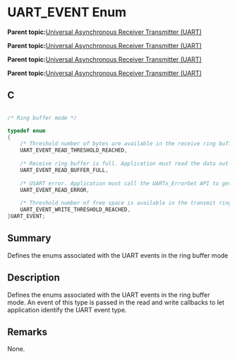 # UART\_EVENT Enum

**Parent topic:**[Universal Asynchronous Receiver Transmitter \(UART\)](GUID-3C0B743B-4792-4E9A-AD13-6E911B56B2D0.md)

**Parent topic:**[Universal Asynchronous Receiver Transmitter \(UART\)](GUID-E963A84D-73EE-4E3C-A248-B4FA24F54183.md)

**Parent topic:**[Universal Asynchronous Receiver Transmitter \(UART\)](GUID-12BEB185-3D34-4589-A74C-34A758C5DAB7.md)

**Parent topic:**[Universal Asynchronous Receiver Transmitter \(UART\)](GUID-AA31911E-0C81-4A7D-A72F-20D9976E9E6E.md)

## C

```c

/* Ring buffer mode */

typedef enum
{
    /* Threshold number of bytes are available in the receive ring buffer */
    UART_EVENT_READ_THRESHOLD_REACHED,
    
    /* Receive ring buffer is full. Application must read the data out to avoid missing data on the next RX interrupt. */
    UART_EVENT_READ_BUFFER_FULL,
    
    /* USART error. Application must call the UARTx_ErrorGet API to get the type of error and clear the error. */
    UART_EVENT_READ_ERROR,
    
    /* Threshold number of free space is available in the transmit ring buffer */
    UART_EVENT_WRITE_THRESHOLD_REACHED,
}UART_EVENT;

```

## Summary

Defines the enums associated with the UART events in the ring buffer mode

## Description

Defines the enums associated with the UART events in the ring buffer mode. An event of this type is passed in the read and write callbacks to let application identify the UART event type.

## Remarks

None.

